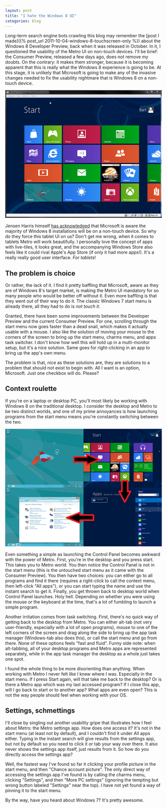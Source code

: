 ```yaml
---
layout: post
title: "I hate the Windows 8 UI"
categories: blog
---
```


Long-term search engine bots crawling this blog may remember the [post I made]({% post_url 2011-10-04-windows-8-touchscreen-only %}) about the Windows 8 Developer Preview, back when it was released in October. In it, I questioned the usability of the Metro UI on non-touch devices. I'll be brief: the Consumer Preview, released a few days ago, does not remove my doubts. On the contrary: it makes them stronger, because it is becoming apparent that this is really what the Windows 8 experience is going to be. At this stage, it is unlikely that Microsoft is going to make any of the invasive changes needed to fix the usability nightmare that is Windows 8 on a non-touch device.

![Windows 8](/assets/img/blog/2012/03/windows-8-cp-1.png)

Jensen Harris himself [has acknowledged](http://www.youtube.com/watch?v=jGbaAQyz8Q0#t=3m37s) that Microsoft is aware the majority of Windows 8 installations will be on a non-touch device. So why do they force this tablet UI on us? Don't get me wrong, when it comes to tablets Metro will work beautifully. I personally love the concept of apps with live-tiles, it looks great, and the accompanying Windows Store also feels like it could rival Apple's App Store (if only it had more apps!). It's a really really good user interface. _For tablets_!

## The problem is choice

Or rather, the lack of it. I find it pretty baffling that Microsoft, aware as they are of Windows 8's target market, is making the Metro UI mandatory for so many people who would be better off without it. Even more baffling is that they went out of their way to do it. The classic Windows 7 start menu is already there, all they had to do is _not touch it_.

Granted, there have been some improvements between the Developer Preview and the current Consumer Preview. For one, scrolling through the start menu now goes faster than a dead snail, which makes it actually usable with a mouse. I also like the solution of moving your mouse to the corners of the screen to bring up the start menu, charms menu, and apps task switcher. I don't know how well this will hold up in a multi-monitor setup, but it's a nice solution. Same goes for right-clicking in an app to bring up the app's own menu.

The problem is that, nice as these solutions are, they are solutions to a problem that should not exist to begin with. All I want is an option, Microsoft. Just one checkbox will do. Please?

## Context roulette

If you're on a laptop or desktop PC, you'll most likely be working with Windows 8 on the traditional desktop. I consider the desktop and Metro to be two distinct worlds, and one of my prime annoyances is how launching programs from the start menu means you're constantly switching between the two.

![Windows 8](/assets/img/blog/2012/03/windows-8-cp-2.png)

Even something a simple as launching the Control Panel becomes awkward with the power of Metro. First, you're in the desktop and you press start. This takes you to Metro world. You then notice the Control Panel is not in the start menu (this is the untouched start menu as it came with the Consumer Preview). You then have two choices: you can either go to all programs and find it there (requires a right-click to call the context menu, then left-click "All apps"), or you can start typing the name and use the instant search to get it. Finally, you get thrown back to desktop world when Control Panel launches. Holy hell. Depending on whether you were using the mouse or the keyboard at the time, that's a lot of fumbling to launch a simple program.

Another irritation comes from task switching. First, there's no quick way of getting back to the desktop from Metro. You can either alt-tab (not very user-friendly, especially with a lot of open programs), mouse to one of the left corners of the screen and drag along the side to bring up the app task manager (Windows-tab also does this), or call the start menu and go from there. None of these options feels "fast and fluid". Funny side note: when alt-tabbing, all of your desktop programs and Metro apps are represented separately, while in the app task manager the desktop as a whole just takes one spot.

I found the whole thing to be more disorienting than anything. When working with Metro I never felt like I knew where I was. Especially in the start menu. If I press Start again, will that take me back to the desktop? Or is there a Metro app which was my last accessed program? If I close this app, will I go back to start or to another app? What apps are even open? This is not the way people should feel when working with your OS.

## Settings, schmettings

I'll close by singling out another usability gripe that illustrates how I feel about Metro: the Metro settings app. How does one access it? It's not in the start menu (at least not by default), and I couldn't find it under All apps either. Typing in the instant search will give results from the settings app, but not by default so you need to click it or tab your way over there. It also never shows the settings app itself, just results from it. So how do you directly access the settings app?

Well, the fastest way I've found so far it clicking your profile picture in the start menu, and then "Chance account picture". The only direct way of accessing the settings app I've found is by calling the charms menu, clicking "Settings", and then "More PC settings" (ignoring the tempting but wrong button labeled "Settings" near the top). I have not yet found a way of pinning it to the start menu.

By the way, have you heard about Windows 7? It's pretty awesome.
